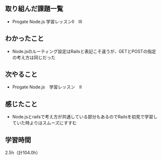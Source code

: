 ## 取り組んだ課題一覧
- Progate Node.js 学習レッスンII　III

## わかったこと
- Node.jsのルーティング設定はRailsと表記こそ違うが、GETとPOSTの指定の考え方は同じだった

## 次やること
- Progate Node.js　学習レッスン　II

## 感じたこと
- Node.jsとrailsで考え方が共通している部分もあるのでRailsを初見で学習していた時よりはスムーズにすすむ

## 学習時間
2.5h（計104.0h）
